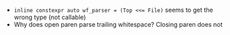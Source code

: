 - `inline constexpr auto wf_parser = (Top <<= File)` seems to get the wrong type (not callable)
- Why does open paren parse trailing whitespace? Closing paren does not